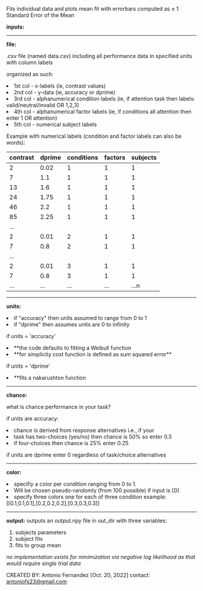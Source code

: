 Fits individual data and plots mean fit with errorbars computed as ± 1 Standard Error of the Mean

**inputs:** 
<hr/>

**file:**    

.csv file (named data.csv) including all performance data in specified units with column labels

organized as such: 
<li>1st col - x-labels (ie, contrast values)
<li>2nd col - y-data   (ie, accuracy or dprime)
<li>3rd col - alphanumerical condition labels (ie, if attention task then labels: valid/neutral/invalid OR 1,2,3)
<li>4th col - alphanumerical factor labels (ie, if conditions all attention then enter 1 OR attention)
<li> 5th col - numerical subject labels

Example with numerical labels (condition and factor labels can also be words):

| contrast | dprime | conditions | factors| subjects |
| -------- | ------ | ---------- | ------ | -------- |     
|     2    |    0.02|        1   |      1 |       1  |
|     7    |     1.1|         1  |      1 |       1  |
|        13|     1.6|         1  |      1 |       1  |
|        24|    1.75|        1   |      1 |       1  |
|        46|    2.2 |        1   |      1 |       1  |
|        85|   2.25 |       1    |     1  |      1   |
|      ... |        |            |        |          |
|        2 |   0.01 |       2    |       1|        1 |
|        7 |   0.8  |       2    |       1|        1 |
|       ...|        |            |        |          |
|        2 |   0.01 |       3    |       1|        1 |
|        7 |   0.8  |        3   |       1|        1 |
|       ...|   ...  |       ...  |    ... |     ...n |
        
<hr/>

**units:** 
<li>if "accuracy" then units assumed to range from 0 to 1
<li>if "dprime" then assumes units are 0 to infinity

if units = 'accuracy'
<li>**the code defaults to fitting a Weibull function
<li>**for simplicity cost function is defined as sum squared error**

if units = 'dprime'
<li>**fits a nakarushton function
<hr/>

**chance:** 

what is chance performance in your task? 

if units are accuracy:
<li>chance is derived from response alternatives i.e., if your
<li>task has two-choices (yes/no) then chance is 50% so enter 0.5
<li>if four-choices then chance is 25%  enter 0.25

if units are dprime enter 0 regardless of task/choice alternatives
<hr/>

**color:**

<li>specifiy a color per condition ranging from 0 to 1. 
<li>Will be chosen pseudo-randomly (from 100 possible)  if input is [0]
<li>specify three colors one for each of three condition example:
[[0.1,0.1,0.1],[0.2,0.2,0.2],[0.3,0.3,0.3]]
 <hr/>

**output:**
outputs an output.npy file in out_dir with three variables:

1. subjects parameters
2. subject fits
3. fits to group mean 


*no implementation exists for minimization via negative log likelihood as that would require single trial data*

CREATED BY: Antonio Fernandez [Oct. 20, 2022]
contact: antoniofs23@gmail.com